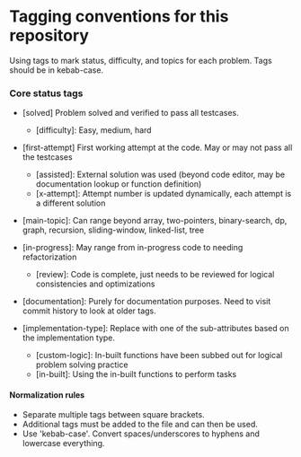 # Tagging conventions for this repository
Using tags to mark status, difficulty, and topics for each problem. Tags should be in kebab-case.

### Core status tags
- [solved] Problem solved and verified to pass all testcases.  
    - [difficulty]: Easy, medium, hard

- [first-attempt] First working attempt at the code. May or may not pass all the testcases  
    - [assisted]: External solution was used (beyond code editor, may be documentation lookup or function definition)
    - [x-attempt]: Attempt number is updated dynamically, each attempt is a different solution

- [main-topic]: Can range beyond array, two-pointers, binary-search, dp, graph, recursion, sliding-window, linked-list, tree  

- [in-progress]: May range from in-progress code to needing refactorization
    - [review]: Code is complete, just needs to be reviewed for logical consistencies and optimizations

- [documentation]: Purely for documentation purposes. Need to visit commit history to look at older tags.

- [implementation-type]: Replace with one of the sub-attributes based on the implementation type.
    - [custom-logic]: In-built functions have been subbed out for logical problem solving practice
    - [in-built]: Using the in-built functions to perform tasks

#### Normalization rules
- Separate multiple tags between square brackets.
- Additional tags must be added to the file and can then be used.
- Use 'kebab-case'. Convert spaces/underscores to hyphens and lowercase everything.  
